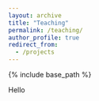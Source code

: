 ```yaml
---
layout: archive
title: "Teaching"
permalink: /teaching/
author_profile: true
redirect_from:
  - /projects
---
```


{% include base_path %}

Hello
